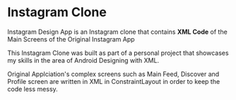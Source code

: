 # Instagram Clone


Instagram Design App is an Instagram clone that contains **XML Code** of the Main Screens of the Original Instagram App


This Instagram Clone was built as part of a personal project that showcases my skills in the area of Android Designing with XML.

Original Applciation's complex screens such as Main Feed, Discover and Profile screen are written in XML in ConstraintLayout in order to keep the code less messy. 

